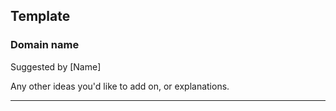## Template
### Domain name
Suggested by [Name]

Any other ideas you'd like to add on, or explanations.

---

